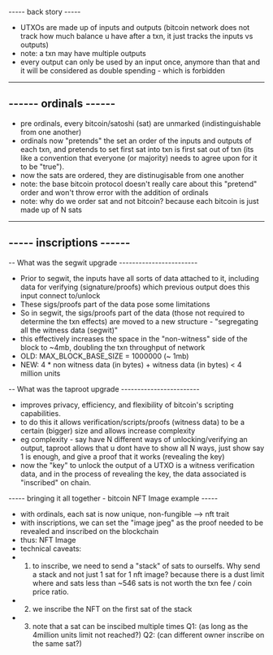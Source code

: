 ----- back story -----

- UTXOs are made up of inputs and outputs (bitcoin network does not track how much balance u have after a txn, it just tracks the inputs vs outputs)
- note: a txn may have multiple outputs
- every output can only be used by an input once, anymore than that and it will be considered as double spending - which is forbidden

---

## ------ ordinals ------

- pre ordinals, every bitcoin/satoshi (sat) are unmarked (indistinguishable from one another)
- ordinals now "pretends" the set an order of the inputs and outputs of each txn, and pretends to set first sat into txn is first sat out of txn (its like a convention that everyone (or majority) needs to agree upon for it to be "true").
- now the sats are ordered, they are distinugisable from one another
- note: the base bitcoin protocol doesn't really care about this "pretend" order and won't throw error with the addition of ordinals
- note: why do we order sat and not bitcoin? because each bitcoin is just made up of N sats

---

## ----- inscriptions ------

-- What was the segwit upgrade ------------------------

- Prior to segwit, the inputs have all sorts of data attached to it, including data for verifying (signature/proofs) which previous output does this input connect to/unlock
- These sigs/proofs part of the data pose some limitations
- So in segwit, the sigs/proofs part of the data (those not required to determine the txn effects) are moved to a new structure - "segregating all the witness data (segwit)"
- this effectively increases the space in the "non-witness" side of the block to ~4mb, doubling the txn throughput of network
- OLD: MAX_BLOCK_BASE_SIZE = 1000000 (~ 1mb)
- NEW: 4 \* non witness data (in bytes) + witness data (in bytes) < 4 million units

-- What was the taproot upgrade ------------------------

- improves privacy, efficiency, and flexibility of bitcoin's scripting capabilities.
- to do this it allows verification/scripts/proofs (witness data) to be a certain (bigger) size and allows increase complexity
- eg complexity - say have N different ways of unlocking/verifying an output, taproot allows that u dont have to show all N ways, just show say 1 is enough, and give a proof that it works (revealing the key)
- now the "key" to unlock the output of a UTXO is a witness verification data, and in the process of revealing the key, the data associated is "inscribed" on chain.

----- bringing it all together - bitcoin NFT Image example -----

- with ordinals, each sat is now unique, non-fungible --> nft trait
- with inscriptions, we can set the "image jpeg" as the proof needed to be revealed and inscribed on the blockchain
- thus: NFT Image
- technical caveats:
- 1.  to inscribe, we need to send a "stack" of sats to ourselfs. Why send a stack and not just 1 sat for 1 nft image? because there is a dust limit where and sats less than ~546 sats is not worth the txn fee / coin price ratio.
- 2.  we inscribe the NFT on the first sat of the stack
- 3.  note that a sat can be inscibed multiple times
      Q1: (as long as the 4million units limit not reached?)
      Q2: (can different owner inscribe on the same sat?)
